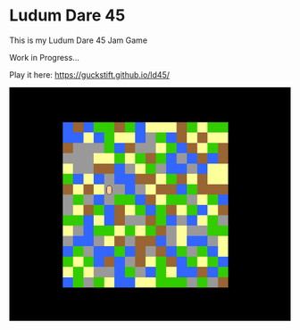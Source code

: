 # Ludum Dare 45

This is my Ludum Dare 45 Jam Game

Work in Progress...

Play it here:
https://guckstift.github.io/ld45/

![Work in Progress](doc/wip1.jpg)

